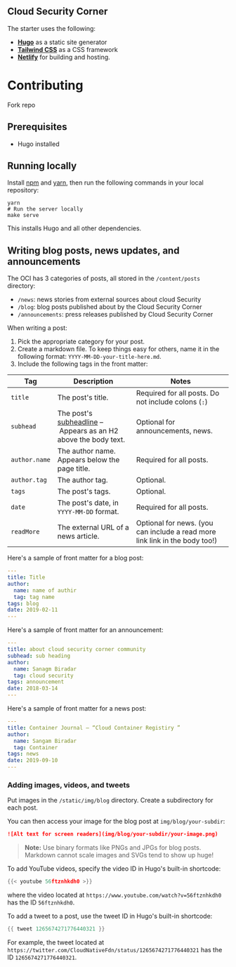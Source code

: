 ## Cloud Security Corner 


The starter uses the following:
* **[Hugo](https://gohugo.io/)** as a static site generator
* **[Tailwind CSS](https://tailwindcss.com/)** as a CSS framework
* **[Netlify](https://www.netlify.com/)** for building and hosting.

# Contributing 

Fork repo 


## Prerequisites 

- Hugo installed 

## Running locally

Install [npm](https://www.npmjs.com/) and [yarn](https://yarnpkg.com/), then run the following commands in your local repository:

```shell
yarn
# Run the server locally
make serve
```
This installs Hugo and all other dependencies.

## Writing blog posts, news updates, and announcements

The OCI has 3 categories of posts, all stored in the `/content/posts` directory:

- `/news`: news stories from external sources about cloud Security 
- `/blog`: blog posts published about by the Cloud Security Corner 
- `/announcements`: press releases published by Cloud Security Corner 

When writing a post:

1. Pick the appropriate category for your post.
2. Create a markdown file. To keep things easy for others, name it in the following format: `YYYY-MM-DD-your-title-here.md`. 
3. Include the following tags in the front matter:

  Tag | Description | Notes 
  --- | --- | --- |
  `title` | The post's title. | Required for all posts. Do not include colons (`:`) 
  `subhead` | The post's [subheadline](/) – Appears as an H2 above the body text. | Optional for announcements, news. 
  `author.name` | The author name. Appears below the page title. | Required for all posts. 
  `author.tag` | The author tag. | Optional. 
  `tags` | The post's tags. | Optional. 
  `date` | The post's date, in `YYYY-MM-DD` format. | Required for all posts. 
  `readMore` | The external URL of a news article. | Optional for news. (you can include a read more link link in the body too!) 


Here's a sample of front matter for a blog post:

```yaml
---
title: Title 
author:
  name: name of authir 
  tag: tag name 
tags: blog
date: 2019-02-11
---
```

Here's a sample of front matter for an announcement:

```yaml 
---
title: about cloud security corner community 
subhead: sub heading   
author:
  name: Sanagm Biradar 
  tag: cloud security 
tags: announcement
date: 2018-03-14
---
```

Here's a sample of front matter for a news post: 

```yaml
---
title: Container Journal – “Cloud Container Registiry ”
author:
  name: Sangam Biradar 
  tag: Container 
tags: news
date: 2019-09-10
---
```

### Adding images, videos, and tweets

Put images in the `/static/img/blog` directory. Create a subdirectory for each post.

You can then access your image for the blog post at `img/blog/your-subdir`:

```md 
![Alt text for screen readers](img/blog/your-subdir/your-image.png)
```
> **Note:** Use binary formats like PNGs and JPGs for blog posts. Markdown cannot scale images and SVGs tend to show up huge!

To add YouTube videos, specify the video ID in Hugo's built-in shortcode:

```go 
{{< youtube 56ftznhkdh0 >}}
```

where the video located at `https://www.youtube.com/watch?v=56ftznhkdh0` has the ID `56ftznhkdh0`.


To add a tweet to a post, use the tweet ID in Hugo's built-in shortcode:

```go
{{ tweet 1265674271776440321 }}
```

For example, the tweet located at `https://twitter.com/CloudNativeFdn/status/1265674271776440321` has the ID `1265674271776440321`.
